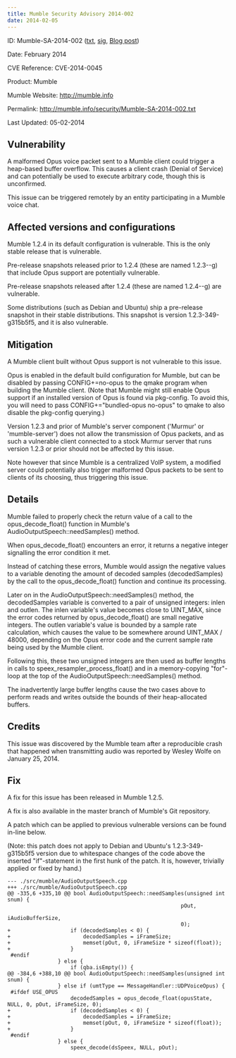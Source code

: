 ```yaml
---
title: Mumble Security Advisory 2014-002
date: 2014-02-05
---
```


ID:              Mumble-SA-2014-002 ([txt](../Mumble-SA-2014-002.txt), [sig](../Mumble-SA-2014-002.txt.sig), [Blog post](/news/mumble-1.2.5/))

Date:            February 2014

CVE Reference:   CVE-2014-0045

Product:         Mumble

Mumble Website:  http://mumble.info

Permalink:       http://mumble.info/security/Mumble-SA-2014-002.txt

Last Updated:    05-02-2014

## Vulnerability

A malformed Opus voice packet sent to a Mumble client could trigger a heap-based buffer overflow. This causes a client crash (Denial of Service) and can potentially be used to execute arbitrary code, though this is unconfirmed.

This issue can be triggered remotely by an entity participating in a Mumble voice chat.

## Affected versions and configurations

Mumble 1.2.4 in its default configuration is vulnerable. This is the only stable release that is vulnerable.

Pre-release snapshots released prior to 1.2.4 (these are named 1.2.3-<number>-g<commit>) that include Opus support are potentially vulnerable.

Pre-release snapshots released after 1.2.4 (these are named 1.2.4-<number>-g<commit>) are vulnerable.

Some distributions (such as Debian and Ubuntu) ship a pre-release snapshot in their stable distributions. This snapshot is version 1.2.3-349-g315b5f5, and it is also vulnerable.

## Mitigation

A Mumble client built without Opus support is not vulnerable to this issue.

Opus is enabled in the default build configuration for Mumble, but can be disabled by passing CONFIG+=no-opus to the qmake program when building the Mumble client. (Note that Mumble might still enable Opus support if an installed version of Opus is found via pkg-config. To avoid this, you will need to pass CONFIG+="bundled-opus no-opus" to qmake to also disable the pkg-config querying.)

Version 1.2.3 and prior of Mumble's server component ('Murmur' or 'mumble-server') does not allow the transmission of Opus packets, and as such a vulnerable client connected to a stock Murmur server that runs version 1.2.3 or prior should not be affected by this
	issue.

Note however that since Mumble is a centralized VoIP system, a modified server could potentially also trigger malformed Opus packets to be sent to clients of its choosing, thus triggering this issue.

## Details

Mumble failed to properly check the return value of a call to the opus_decode_float() function in Mumble's AudioOutputSpeech::needSamples() method.

When opus_decode_float() encounters an error, it returns a negative integer signalling the error condition it met.

Instead of catching these errors, Mumble would assign the negative values to a variable denoting the amount of decoded samples (decodedSamples) by the call to the opus_decode_float() function and continue its processing.

Later on in the AudioOutputSpeech::needSamples() method, the decodedSamples variable is converted to a pair of unsigned integers: inlen and outlen. The inlen variable's value becomes close to UINT_MAX, since the error codes returned by opus_decode_float() are small negative integers. The outlen variable's value is bounded by a sample rate calculation, which causes the value to be somewhere around UINT_MAX / 48000, depending on the Opus error code and the current sample rate being used by the Mumble client.

Following this, these two unsigned integers are then used as buffer lengths in calls to speex_resampler_process_float() and in a memory-copying "for"-loop at the top of the AudioOutputSpeech::needSamples() method.

The inadvertently large buffer lengths cause the two cases above to perform reads and writes outside the bounds of their heap-allocated buffers.

## Credits

This issue was discovered by the Mumble team after a reproducible crash that happened when transmitting audio was reported by Wesley Wolfe on January 25, 2014.

## Fix

A fix for this issue has been released in Mumble 1.2.5.

A fix is also available in the master branch of Mumble's Git repository.

A patch which can be applied to previous vulnerable versions can be found in-line below.

(Note: this patch does not apply to Debian and Ubuntu's 1.2.3-349-g315b5f5 version due to whitespace changes of the code above the inserted "if"-statement in the first hunk of the patch.  It is, however, trivially applied or fixed by hand.)

```
--- ./src/mumble/AudioOutputSpeech.cpp
+++ ./src/mumble/AudioOutputSpeech.cpp
@@ -335,6 +335,10 @@ bool AudioOutputSpeech::needSamples(unsigned int snum) {
 					                                   pOut,
 					                                   iAudioBufferSize,
 					                                   0);
+					if (decodedSamples < 0) {
+						decodedSamples = iFrameSize;
+						memset(pOut, 0, iFrameSize * sizeof(float));
+					}
 #endif
 				} else {
 					if (qba.isEmpty()) {
@@ -384,6 +388,10 @@ bool AudioOutputSpeech::needSamples(unsigned int snum) {
 				} else if (umtType == MessageHandler::UDPVoiceOpus) {
 #ifdef USE_OPUS
 					decodedSamples = opus_decode_float(opusState, NULL, 0, pOut, iFrameSize, 0);
+					if (decodedSamples < 0) {
+						decodedSamples = iFrameSize;
+						memset(pOut, 0, iFrameSize * sizeof(float));
+					}
 #endif
 				} else {
 					speex_decode(dsSpeex, NULL, pOut);
```
